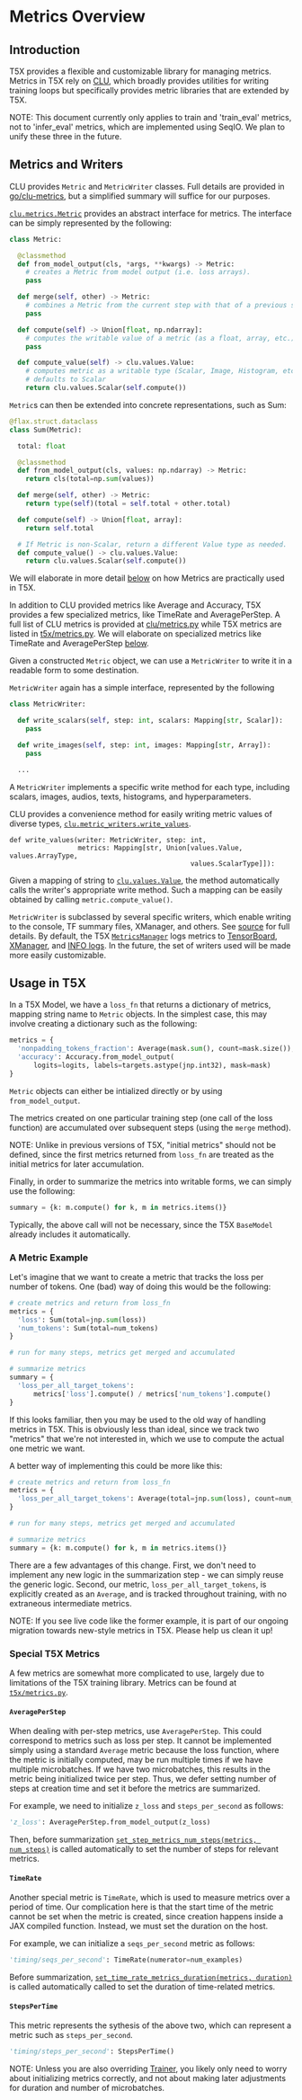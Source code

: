# Metrics Overview


## Introduction

T5X provides a flexible and customizable library for managing metrics. Metrics
in T5X rely on [CLU](https://github.com/google/CommonLoopUtils/blob/main/README.md), which broadly provides utilities for writing
training loops but specifically provides metric libraries that are extended by
T5X.


NOTE: This document currently only applies to train and 'train_eval' metrics,
not to 'infer_eval' metrics, which are implemented using SeqIO. We plan to unify
these three in the future.

## Metrics and Writers

CLU provides `Metric` and `MetricWriter` classes. Full details are provided in
[go/clu-metrics](https://github.com/google/CommonLoopUtils/blob/main/README.md-metrics), but a simplified summary will suffice for our
purposes.

[`clu.metrics.Metric`](https://github.com/google/CommonLoopUtils/tree/main/clu/metrics.py?q=symbol:%5CbMetric%5Cb)
provides an abstract interface for metrics. The interface can be simply
represented by the following:

```py
class Metric:

  @classmethod
  def from_model_output(cls, *args, **kwargs) -> Metric:
    # creates a Metric from model output (i.e. loss arrays).
    pass

  def merge(self, other) -> Metric:
    # combines a Metric from the current step with that of a previous step.
    pass

  def compute(self) -> Union[float, np.ndarray]:
    # computes the writable value of a metric (as a float, array, etc.)
    pass

  def compute_value(self) -> clu.values.Value:
    # computes metric as a writable type (Scalar, Image, Histogram, etc.)
    # defaults to Scalar
    return clu.values.Scalar(self.compute())
```

`Metric`s can then be extended into concrete representations, such as Sum:

```py
@flax.struct.dataclass
class Sum(Metric):

  total: float

  @classmethod
  def from_model_output(cls, values: np.ndarray) -> Metric:
    return cls(total=np.sum(values))

  def merge(self, other) -> Metric:
    return type(self)(total = self.total + other.total)

  def compute(self) -> Union[float, array]:
    return self.total

  # If Metric is non-Scalar, return a different Value type as needed.
  def compute_value() -> clu.values.Value:
    return clu.values.Scalar(self.compute())
```

We will elaborate in more detail [below](#a-metric-example) on how Metrics are
practically used in T5X.

In addition to CLU provided metrics like Average and Accuracy, T5X provides a
few specialized metrics, like TimeRate and AveragePerStep. A full list of CLU
metrics is provided at
[clu/metrics.py](https://github.com/google/CommonLoopUtils/tree/main/clu/metrics.py) while T5X metrics
are listed in [t5x/metrics.py](https://github.com/google-research/t5x/tree/main/t5x/metrics.py). We
will elaborate on specialized metrics like TimeRate and AveragePerStep
[below](#special-t5x-metrics).

Given a constructed `Metric` object, we can use a `MetricWriter` to write it in
a readable form to some destination.

`MetricWriter` again has a simple interface, represented by the following

```py
class MetricWriter:

  def write_scalars(self, step: int, scalars: Mapping[str, Scalar]):
    pass

  def write_images(self, step: int, images: Mapping[str, Array]):
    pass

  ...
```

A `MetricWriter` implements a specific write method for each type, including
scalars, images, audios, texts, histograms, and hyperparameters.

CLU provides a convenience method for easily writing metric values of diverse
types,
[`clu.metric_writers.write_values`](https://github.com/google/CommonLoopUtils/tree/main/clu/metric_writers/utils.py?q=symbol:%5Cbwrite_values%5Cb).

```
def write_values(writer: MetricWriter, step: int,
                 metrics: Mapping[str, Union[values.Value, values.ArrayType,
                                             values.ScalarType]]):
```

Given a mapping of string to
[`clu.values.Value`](https://github.com/google/CommonLoopUtils/tree/main/clu/values.py?q=symbol:%5CbValue%5Cb),
the method automatically calls the writer's appropriate write method. Such a
mapping can be easily obtained by calling `metric.compute_value()`.

`MetricWriter` is subclassed by several specific writers, which enable writing
to the console, TF summary files, XManager, and others. See
[source](https://github.com/google/CommonLoopUtils/tree/main/clu/metric_writers/) for full details. By
default, the T5X
[`MetricsManager`](https://github.com/google-research/t5x/tree/main/t5x/trainer.py?q=symbol:%5CbMetricsManager%5Cb)
logs metrics to
[TensorBoard](https://github.com/google/CommonLoopUtils/tree/main/clu/metric_writers/summary_writer.py),
[XManager](https://github.com/google/CommonLoopUtils/tree/main/clu/metric_writers/google/xm_measurement_writer.py),
and
[INFO logs](https://github.com/google/CommonLoopUtils/tree/main/clu/metric_writers/logging_writer.py).
In the future, the set of writers used will be made more easily customizable.

## Usage in T5X

In a T5X Model, we have a `loss_fn` that returns a dictionary of metrics,
mapping string name to `Metric` objects. In the simplest case, this may involve
creating a dictionary such as the following:

```py
metrics = {
  'nonpadding_tokens_fraction': Average(mask.sum(), count=mask.size()),
  'accuracy': Accuracy.from_model_output(
      logits=logits, labels=targets.astype(jnp.int32), mask=mask)
}
```

`Metric` objects can either be intialized directly or by using
`from_model_output`.

The metrics created on one particular training step (one call of the loss
function) are accumulated over subsequent steps (using the `merge` method).

NOTE: Unlike in previous versions of T5X, "initial metrics" should not be
defined, since the first metrics returned from `loss_fn` are treated as the
initial metrics for later accumulation.

Finally, in order to summarize the metrics into writable forms, we can simply
use the following:

```py
summary = {k: m.compute() for k, m in metrics.items()}
```

Typically, the above call will not be necessary, since the T5X `BaseModel`
already includes it automatically.

### A Metric Example

Let's imagine that we want to create a metric that tracks the loss per number of
tokens. One (bad) way of doing this would be the following:

```py {.bad}
# create metrics and return from loss_fn
metrics = {
  'loss': Sum(total=jnp.sum(loss))
  'num_tokens': Sum(total=num_tokens)
}

# run for many steps, metrics get merged and accumulated

# summarize metrics
summary = {
  'loss_per_all_target_tokens':
      metrics['loss'].compute() / metrics['num_tokens'].compute()
}
```

If this looks familiar, then you may be used to the old way of handling metrics
in T5X. This is obviously less than ideal, since we track two "metrics" that
we're not interested in, which we use to compute the actual one metric we want.

A better way of implementing this could be more like this:

```py
# create metrics and return from loss_fn
metrics = {
  'loss_per_all_target_tokens': Average(total=jnp.sum(loss), count=num_tokens)
}

# run for many steps, metrics get merged and accumulated

# summarize metrics
summary = {k: m.compute() for k, m in metrics.items()}
```

There are a few advantages of this change. First, we don't need to implement any
new logic in the summarization step - we can simply reuse the generic logic.
Second, our metric, `loss_per_all_target_tokens`, is explicitly created as an
`Average`, and is tracked throughout training, with no extraneous intermediate
metrics.

NOTE: If you see live code like the former example, it is part of our ongoing
migration towards new-style metrics in T5X. Please help us clean it up!

### Special T5X Metrics

A few metrics are somewhat more complicated to use, largely due to limitations
of the T5X training library. Metrics can be found at
[`t5x/metrics.py`](https://github.com/google-research/t5x/tree/main/t5x/metrics.py).

#### `AveragePerStep`

When dealing with per-step metrics, use `AveragePerStep`. This could correspond
to metrics such as loss per step. It cannot be implemented simply using a
standard `Average` metric because the loss function, where the metric is
initially computed, may be run multiple times if we have multiple microbatches.
If we have two microbatches, this results in the metric being initialized twice
per step. Thus, we defer setting number of steps at creation time and set it
before the metrics are summarized.

For example, we need to initialize `z_loss` and `steps_per_second` as follows:

```py
'z_loss': AveragePerStep.from_model_output(z_loss)
```

Then, before summarization
[`set_step_metrics_num_steps(metrics, num_steps)`](https://github.com/google-research/t5x/tree/main/t5x/metrics.py;l=222)
is called automatically to set the number of steps for relevant metrics.

#### `TimeRate`

Another special metric is `TimeRate`, which is used to measure metrics over a
period of time. Our complication here is that the start time of the metric
cannot be set when the metric is created, since creation happens inside a JAX
compiled function. Instead, we must set the duration on the host.

For example, we can initialize a `seqs_per_second` metric as follows:

```py
'timing/seqs_per_second': TimeRate(numerator=num_examples)
```

Before summarization,
[`set_time_rate_metrics_duration(metrics, duration)`](https://github.com/google-research/t5x/tree/main/t5x/metrics.py;l=209)
is called automatically called to set the duration of time-related metrics.

#### `StepsPerTime`

This metric represents the sythesis of the above two, which can represent a
metric such as `steps_per_second`.

```py
'timing/steps_per_second': StepsPerTime()
```

NOTE: Unless you are also overriding
[Trainer](https://github.com/google-research/t5x/tree/main/t5x/trainer.py;l=314), you likely only
need to worry about initializing metrics correctly, and not about making later
adjustments for duration and number of microbatches.
